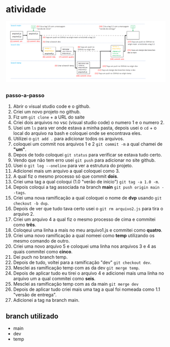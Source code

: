 # atividade
![a](https://github.com/ecdc44/atividade/blob/main/Screenshot_1.png)
##
### passo-a-passo

1. Abrir o visual studio code e o github.
2. Criei um novo projeto no github.
3. Fiz um ``git clone`` + a URL do saite
4. Criei dois arquivos no vsc (visual studio code) o numero 1 e o numero 2.
5. Usei um ``ls`` para ver onde estava a minha pasta, depois usei o ``cd`` + o local do arquivo na bash e coloquei onde se encontrava eles.
6. Utilizei o ``git add .`` para adicionar todos os arquivos.
7. coloquei um commit nos arquivos 1 e 2 ``git commit -m`` a qual chamei de **"um"**.
8. Depos de todo coloquei ``git status`` para verificar se estava tudo certo.
9. Vendo que não tem erro usei ``git push`` para adicionar no site github.
10. Usei o ``git log --oneline`` para ver a estrutura do projeto.
11. Adicionei mais um arquivo a qual coloquei como 3.
12. A qual fiz o mesmo processo só que commit **dois**.
13. Criei uma tag a qual coloqui (1.0 "verão de início") ``git tag -a 1.0 -m``.
14. Depois coloqui a tag associada na branch **main** ``git push origin main --tags``.
15. Criei uma nova ramificação a qual coloquei o nome de **dvp** usando ``git checkout -b dvp``.
16. Depois de ver que tudo tava certo usei o ``git rm arquivo2.js`` para tira o arquivo 2.
17. Criei um arquivo 4 a qual fiz o mesmo processo de cima e commitei como **três**.
18. Coloqeui uma linha a mais no meu arquivo1.js e commitei como **quatro**.
19. Criei uma novo ramificação a qual nomeei como **temp** utilizando os mesmo comando de outro.
20. Criei uma novo arquivo 5 e coloquei uma linha nos arquivos 3 e 4 as quais commitei como **cinco**.
21. Dei puch no branch temp.
22. Depois de tudo, voltei para a ramificação "dev" ``git checkout dev``.
23. Mesclei as ramificação temp com as da dev ``git merge temp``.
24. Depois de aplicar tudo eu tirei o arquivo 4 e adicionei mais uma linha no arquivo um a qual commitei como **seis**.
25. Mesclei as ramificação temp com as da main ``git merge dev``
26. Depois de aplicar tudo criei mais uma tag a qual foi nomeada como 1.1 "versão de entrega".
27. Adicionei a tag na branch main.

## branch utilizado
+ main <br> 
+ dev <br>
+ temp <br>
